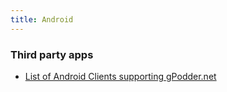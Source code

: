 ```yaml
---
title: Android
---
```


### Third party apps

* [List of Android Clients supporting gPodder.net](http://gpoddernet.readthedocs.io/en/latest/user/clients.html#android)
